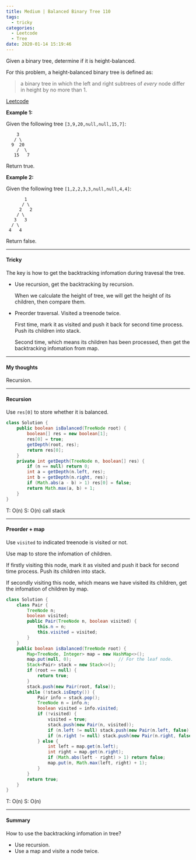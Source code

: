 ```yaml
---
title: Medium | Balanced Binary Tree 110
tags:
  - tricky
categories:
  - Leetcode
  - Tree
date: 2020-01-14 15:19:46
---
```


Given a binary tree, determine if it is height-balanced.

For this problem, a height-balanced binary tree is defined as:

> a binary tree in which the left and right subtrees of *every* node differ in height by no more than 1.

[Leetcode](https://leetcode.com/problems/balanced-binary-tree/)

<!--more-->

**Example 1:**

Given the following tree `[3,9,20,null,null,15,7]`:

```
    3
   / \
  9  20
    /  \
   15   7
```

Return true.

**Example 2:**

Given the following tree `[1,2,2,3,3,null,null,4,4]`:

```
       1
      / \
     2   2
    / \
   3   3
  / \
 4   4
```

Return false.

---

#### Tricky 

The key is how to get the backtracking infomation during travesal the tree.

* Use recursion, get the backtracking by recursion.

  When we calculate the height of tree, we will get the height of its children, then compare them.

* Preorder traversal. Visited a treenode twice.

  First time, mark it as visited and push it back for second time process. Push its children into stack.

  Second time, which means its children has been processed, then get the backtracking infomation from map. 

---

#### My thoughts 

Recursion.

---

#### Recursion 

Use `res[0]` to store whether it is balanced.

```java
class Solution {
    public boolean isBalanced(TreeNode root) {
        boolean[] res = new boolean[1];
        res[0] = true;
        getDepth(root, res);
        return res[0];
    }
    private int getDepth(TreeNode n, boolean[] res) {
        if (n == null) return 0;
        int a = getDepth(n.left, res);
        int b = getDepth(n.right, res);
        if (Math.abs(a - b) > 1) res[0] = false;
        return Math.max(a, b) + 1;
    }
}
```

T: O(n)			S: O(n) call stack

---

#### Preorder + map  

Use `visited` to indicated treenode is visited or not.

Use map to store the infomation of children.

If firstly visiting this node, mark it as visited and push it back for second time process. Push its children into stack.

If secondly visiting this node, which means we have visited its children, get the infomation of children by map.

```java
class Solution {
    class Pair {
        TreeNode n;
        boolean visited;
        public Pair(TreeNode n, boolean visited) {
            this.n = n;
            this.visited = visited;
        } 
    }
    public boolean isBalanced(TreeNode root) {
        Map<TreeNode, Integer> map = new HashMap<>();
        map.put(null, 0);                  // For the leaf node.
        Stack<Pair> stack = new Stack<>();
        if (root == null) {
            return true;
        }
        stack.push(new Pair(root, false));
        while (!stack.isEmpty()) {
            Pair info = stack.pop();
            TreeNode n = info.n;
            boolean visited = info.visited;
            if (!visited) {
                visited = true;
                stack.push(new Pair(n, visited));
                if (n.left != null) stack.push(new Pair(n.left, false));
                if (n.right != null) stack.push(new Pair(n.right, false));
            } else {
                int left = map.get(n.left);
                int right = map.get(n.right);
                if (Math.abs(left - right) > 1) return false;
                map.put(n, Math.max(left, right) + 1);
            }
        }
        return true;
    }
}
```

T: O(n)				S: O(n)

---

#### Summary 

How to use the backtracking infomation in tree?

* Use recursion.
* Use a map and visite a node twice.